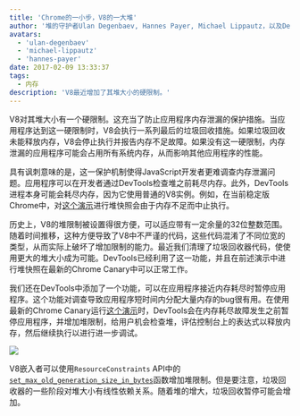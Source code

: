 ```yaml
---
title: 'Chrome的一小步，V8的一大堆'
author: '堆的守护者Ulan Degenbaev, Hannes Payer, Michael Lippautz，以及DevTools战士Alexey Kozyatinskiy'
avatars:
  - 'ulan-degenbaev'
  - 'michael-lippautz'
  - 'hannes-payer'
date: 2017-02-09 13:33:37
tags:
  - 内存
description: 'V8最近增加了其堆大小的硬限制。'
---
```

V8对其堆大小有一个硬限制。这充当了防止应用程序内存泄漏的保护措施。当应用程序达到这一硬限制时，V8会执行一系列最后的垃圾回收措施。如果垃圾回收未能释放内存，V8会停止执行并报告内存不足故障。如果没有这一硬限制，内存泄漏的应用程序可能会占用所有系统内存，从而影响其他应用程序的性能。

<!--truncate-->
具有讽刺意味的是，这一保护机制使得JavaScript开发者更难调查内存泄漏问题。应用程序可以在开发者通过DevTools检查堆之前耗尽内存。此外，DevTools进程本身可能会耗尽内存，因为它使用普通的V8实例。例如，在当前稳定版Chrome中，对[这个演示](https://ulan.github.io/misc/heap-snapshot-demo.html)进行堆快照会由于内存不足而中止执行。

历史上，V8的堆限制被设置得很方便，可以适应带有一定余量的32位整数范围。随着时间推移，这种方便导致了V8中不严谨的代码，这些代码混淆了不同位宽的类型，从而实际上破坏了增加限制的能力。最近我们清理了垃圾回收器代码，使使用更大的堆大小成为可能。DevTools已经利用了这一功能，并且在前述演示中进行堆快照在最新的Chrome Canary中可以正常工作。

我们还在DevTools中添加了一个功能，可以在应用程序接近内存耗尽时暂停应用程序。这个功能对调查导致应用程序短时间内分配大量内存的bug很有用。在使用最新的Chrome Canary运行[这个演示](https://ulan.github.io/misc/oom.html)时，DevTools会在内存耗尽故障发生之前暂停应用程序，并增加堆限制，给用户机会检查堆，评估控制台上的表达式以释放内存，然后继续执行以进行进一步调试。

![](/_img/heap-size-limit/debugger.png)

V8嵌入者可以使用`ResourceConstraints` API中的[`set_max_old_generation_size_in_bytes`](https://codesearch.chromium.org/chromium/src/v8/include/v8-isolate.h?q=set_max_old_generation_size_in_bytes)函数增加堆限制。但是要注意，垃圾回收器的一些阶段对堆大小有线性依赖关系。随着堆的增大，垃圾回收暂停可能会增加。
